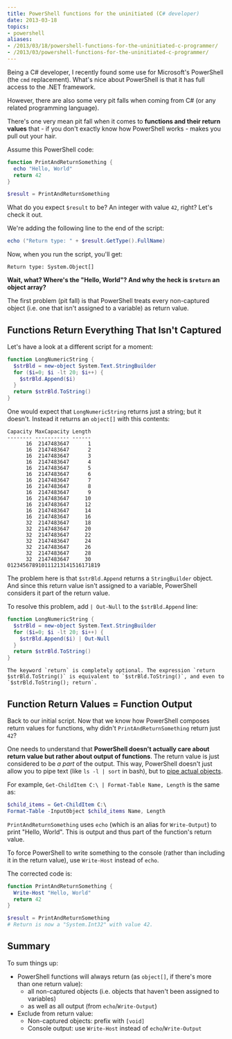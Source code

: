 ```yaml
---
title: PowerShell functions for the uninitiated (C# developer)
date: 2013-03-18
topics:
- powershell
aliases:
- /2013/03/18/powershell-functions-for-the-uninitiated-c-programmer/
- /2013/03/powershell-functions-for-the-uninitiated-c-programmer/
---
```


Being a C# developer, I recently found some use for Microsoft's PowerShell (the `cmd` replacement). What's nice about PowerShell is that it has full access to the .NET framework.

However, there are also some very pit falls when coming from C# (or any related programming language).

There's one very mean pit fall when it comes to **functions and their return values** that - if you don't exactly know how PowerShell works - makes you pull out your hair.

<!--more-->

Assume this PowerShell code:

```powershell
function PrintAndReturnSomething {
  echo "Hello, World"
  return 42
}

$result = PrintAndReturnSomething
```

What do you expect `$result` to be? An integer with value `42`, right? Let's check it out.

We're adding the following line to the end of the script:

```powershell
echo ("Return type: " + $result.GetType().FullName)
```

Now, when you run the script, you'll get:

```
Return type: System.Object[]
```

**Wait, what? Where's the "Hello, World"? And why the heck is `$return` an object array?**

The first problem (pit fall) is that PowerShell treats every non-captured object (i.e. one that isn't assigned to a variable) as return value.

## Functions Return Everything That Isn't Captured

Let's have a look at a different script for a moment:

```powershell
function LongNumericString {
  $strBld = new-object System.Text.StringBuilder
  for ($i=0; $i -lt 20; $i++) {
    $strBld.Append($i)
  }
  return $strBld.ToString()
}
```

One would expect that `LongNumericString` returns just a string; but it doesn't. Instead it returns an `object[]` with this contents:

```
Capacity MaxCapacity Length
-------- ----------- ------
      16  2147483647      1
      16  2147483647      2
      16  2147483647      3
      16  2147483647      4
      16  2147483647      5
      16  2147483647      6
      16  2147483647      7
      16  2147483647      8
      16  2147483647      9
      16  2147483647     10
      16  2147483647     12
      16  2147483647     14
      16  2147483647     16
      32  2147483647     18
      32  2147483647     20
      32  2147483647     22
      32  2147483647     24
      32  2147483647     26
      32  2147483647     28
      32  2147483647     30
012345678910111213141516171819
```

The problem here is that `$strBld.Append` returns a `StringBuilder` object. And since this return value isn't assigned to a variable, PowerShell considers it part of the return value.

To resolve this problem, add `| Out-Null` to the `$strBld.Append` line:

```powershell {hl_lines="4"}
function LongNumericString {
  $strBld = new-object System.Text.StringBuilder
  for ($i=0; $i -lt 20; $i++) {
    $strBld.Append($i) | Out-Null
  }
  return $strBld.ToString()
}
```

```note
The keyword `return` is completely optional. The expression `return $strBld.ToString()` is equivalent to `$strBld.ToString()`, and even to `$strBld.ToString(); return`.
```

## Function Return Values = Function Output

Back to our initial script. Now that we know how PowerShell composes return values for functions, why didn't `PrintAndReturnSomething` return just `42`?

One needs to understand that **PowerShell doesn't actually care about return value but rather about output of functions**. The return value is just considered to be *a part* of the output. This way, PowerShell doesn't just allow you to pipe text (like `ls -l | sort` in bash), but to [pipe actual objects](http://technet.microsoft.com/en-us/library/ee176927.aspx).

For example, `Get-ChildItem C:\ | Format-Table Name, Length` is the same as:

```powershell
$child_items = Get-ChildItem C:\
Format-Table -InputObject $child_items Name, Length
```

`PrintAndReturnSomething` uses `echo` (which is an alias for `Write-Output`) to print "Hello, World". This is output and thus part of the function's return value.

To force PowerShell to write something to the console (rather than including it in the return value), use `Write-Host` instead of `echo`.

The corrected code is:

```powershell {hl_lines="2"}
function PrintAndReturnSomething {
  Write-Host "Hello, World"
  return 42
}

$result = PrintAndReturnSomething
# Return is now a "System.Int32" with value 42.
```

## Summary

To sum things up:

* PowerShell functions will always return (as `object[]`, if there's more than one return value):
  * all non-captured objects (i.e. objects that haven't been assigned to variables)
  * as well as all output (from `echo`/`Write-Output`)
* Exclude from return value:
  * Non-captured objects: prefix with `[void]`
  * Console output: use `Write-Host` instead of `echo`/`Write-Output`
